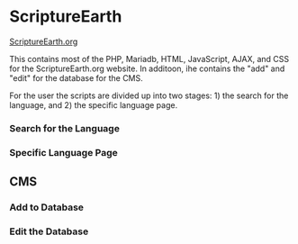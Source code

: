 # ScriptureEarth
[ScriptureEarth.org](https://scriptureearth.org)

This contains most of the PHP, Mariadb, HTML, JavaScript, AJAX, and CSS for the ScriptureEarth.org website. In additoon, ihe contains the "add" and "edit" for the database for the CMS.

For the user the scripts are divided up into two stages: 1) the search for the language, and 2) the specific language page.

### Search for the Language

### Specific Language Page

## CMS

### Add to Database

### Edit the Database
